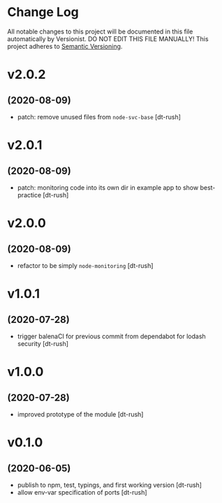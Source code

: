 # Change Log

All notable changes to this project will be documented in this file
automatically by Versionist. DO NOT EDIT THIS FILE MANUALLY!
This project adheres to [Semantic Versioning](http://semver.org/).

# v2.0.2
## (2020-08-09)

* patch: remove unused files from `node-svc-base` [dt-rush]

# v2.0.1
## (2020-08-09)

* patch: monitoring code into its own dir in example app to show best-practice [dt-rush]

# v2.0.0
## (2020-08-09)

* refactor to be simply `node-monitoring` [dt-rush]

# v1.0.1
## (2020-07-28)

* trigger balenaCI for previous commit from dependabot for lodash security [dt-rush]

# v1.0.0
## (2020-07-28)

* improved prototype of the module [dt-rush]

# v0.1.0
## (2020-06-05)

* publish to npm, test, typings, and first working version [dt-rush]
* allow env-var specification of ports [dt-rush]
